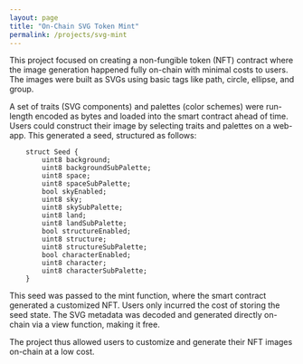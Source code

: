 ```yaml
---
layout: page
title: "On-Chain SVG Token Mint"
permalink: /projects/svg-mint
---
```


This project focused on creating a non-fungible token (NFT) contract where the image generation happened fully on-chain with minimal costs to users. The images were built as SVGs using basic tags like path, circle, ellipse, and group.

A set of traits (SVG components) and palettes (color schemes) were run-length encoded as bytes and loaded into the smart contract ahead of time. Users could construct their image by selecting traits and palettes on a web-app. This generated a seed, structured as follows:

```
    struct Seed {
        uint8 background;
        uint8 backgroundSubPalette;
        uint8 space;
        uint8 spaceSubPalette;
        bool skyEnabled;
        uint8 sky;
        uint8 skySubPalette;
        uint8 land;
        uint8 landSubPalette;
        bool structureEnabled;
        uint8 structure;
        uint8 structureSubPalette;
        bool characterEnabled;
        uint8 character;
        uint8 characterSubPalette;
    }

```

This seed was passed to the mint function, where the smart contract generated a customized NFT. Users only incurred the cost of storing the seed state. The SVG metadata was decoded and generated directly on-chain via a view function, making it free.

The project thus allowed users to customize and generate their NFT images on-chain at a low cost.
